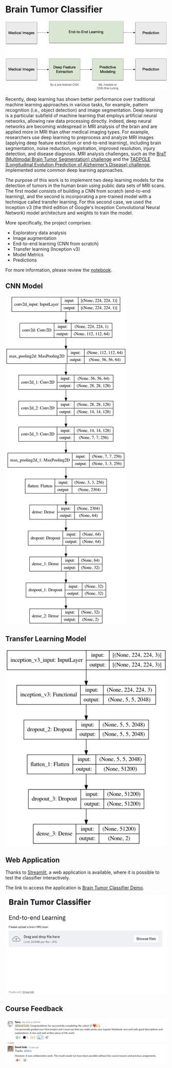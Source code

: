 # Brain Tumor Classifier

![Deep Learning](images/deep-learning-workflow.jpg "Deep Learning")

Recently, deep learning has shown better performance over traditional machine learning approaches in various tasks,
for example, pattern recognition (i.e., object detection) and image segmentation. Deep learning is a particular
subfield of machine learning that employs artificial neural networks, allowing raw data processing directly. Indeed,
deep neural networks are becoming widespread in MRI analysis of the brain and are applied more in MRI than other
medical imaging types. For example, researchers use deep learning to preprocess and analyze MRI images
(applying deep feature extraction or end-to-end learning), including brain segmentation, noise reduction, registration, 
improved resolution, injury detection, and disease diagnosis. MRI analysis challenges, such as the [BraT
(Multimodal Brain Tumor Segmentation) challenge](https://www.med.upenn.edu/cbica/brats2020/) and the 
[TADPOLE (Longitudinal Evolution Prediction of Alzheimer’s Disease) challenge](https://tadpole.grand-challenge.org/), 
implemented some common deep learning approaches.

The purpose of this work is to implement two deep learning models for the detection of tumors in the human brain using 
public data sets of MRI scans. The first model consists of building a CNN from scratch (end-to-end learning), and the 
second is incorporating a pre-trained model with a technique called transfer learning. For this second case, we used 
the Inception v3 (the third edition of Google's Inception Convolutional Neural Network) model architecture and weights 
to train the model.

More specifically, the project comprises:
* Exploratory data analysis
* Image augmentation
* End-to-end learning (CNN from scratch)
* Transfer learning (Inception v3)
* Model Metrics
* Predictions

For more information, please review the [notebook](brain-tumor-classifier.ipynb).

## CNN Model

![CNN Model](model.png "CNN Model")

## Transfer Learning Model

![Transfer Leraning Model](inception-model.png "Transfer Leraning Model")

## Web Application

Thanks to [Streamlit](https://streamlit.io/), a web application is available, where it is possible to test the 
classifier interactively.

The link to access the application is 
[Brain Tumor Classifier Demo](https://share.streamlit.io/david-solis/btc-demo/app.py).

![Streamlit Web App](images/streamlit-web-app.png "Streamlit Web App")

## Course Feedback

![Tarry Note](images/feedback.png "Tarry Note")
